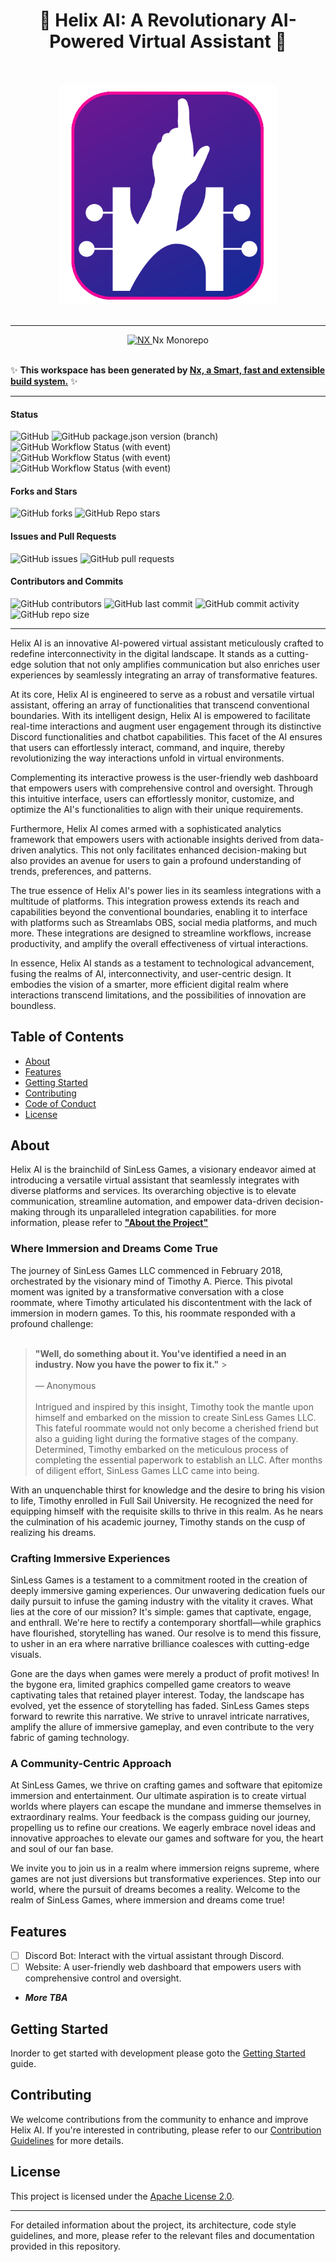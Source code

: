 <div align="center"> <h1 size="7">
    🎉 Helix AI: A Revolutionary AI-Powered Virtual Assistant 🎉
</h1> </div>
<br/>
<br/>
<div align="center">
    <a href="https://helixaibot.com/" target="blank">
        <img
            src="docs/images/helix/Favicon-01.png"
            width="350"
            alt="Helix Ai Logo"
        />
    </a>
</div>
<br/>

---

<div align="center">
  <a  alt="Nx logo" href="https://nx.dev" target="_blank" rel="noreferrer">
    <img src="https://raw.githubusercontent.com/nrwl/nx/master/images/nx-logo.png" width="45" alt="NX">
  </a>
  Nx Monorepo
</div>
<br/>

✨ **This workspace has been generated by [Nx, a Smart, fast and extensible build system.](https://nx.dev)** ✨

---

#### Status

![GitHub](https://img.shields.io/github/license/SinLess-Games-LLC/Helix-Ai?style=for-the-badge)
![GitHub package.json version (branch)](https://img.shields.io/github/package-json/v/SinLess-Games-LLC/Helix-Ai/master?style=for-the-badge)
![GitHub Workflow Status (with event)](https://img.shields.io/github/actions/workflow/status/SinLess-Games-LLC/Helix-Ai/ci.yaml?style=for-the-badge&label=Nx%20Pipeline%20Status)
![GitHub Workflow Status (with event)](https://img.shields.io/github/actions/workflow/status/SinLess-Games-LLC/Helix-Ai/labeler.yml?style=for-the-badge&label=Label%20PR%20workflow)
![GitHub Workflow Status (with event)](https://img.shields.io/github/actions/workflow/status/SinLess-Games-LLC/Helix-Ai/code-ql.yaml?style=for-the-badge&label=CodeQL%20pipeline)

#### Forks and Stars

![GitHub forks](https://img.shields.io/github/forks/SinLess-Games-LLC/Helix-Ai?style=for-the-badge)
![GitHub Repo stars](https://img.shields.io/github/stars/Sinless-Games-LLC/Helix-Ai?style=for-the-badge)

#### Issues and Pull Requests

![GitHub issues](https://img.shields.io/github/issues/SinLess-Games-LLC/Helix-Ai?style=for-the-badge)
![GitHub pull requests](https://img.shields.io/github/issues-pr/SinLess-Games-LLC/Helix-Ai?style=for-the-badge)

#### Contributors and Commits

![GitHub contributors](https://img.shields.io/github/contributors/SinLess-Games-LLC/Helix-Ai?style=for-the-badge)
![GitHub last commit](https://img.shields.io/github/last-commit/SinLess-Games-LLC/Helix-Ai?style=for-the-badge)
![GitHub commit activity](https://img.shields.io/github/commit-activity/m/SinLess-Games-LLC/Helix-Ai?style=for-the-badge)
![GitHub repo size](https://img.shields.io/github/repo-size/SinLess-Games-LLC/Helix-Ai?style=for-the-badge)

---

Helix AI is an innovative AI-powered virtual assistant meticulously crafted to redefine interconnectivity in the digital landscape.
It stands as a cutting-edge solution that not only amplifies communication but also enriches user experiences by seamlessly
integrating an array of transformative features.

At its core, Helix AI is engineered to serve as a robust and versatile virtual assistant, offering an array of functionalities that
transcend conventional boundaries. With its intelligent design, Helix AI is empowered to facilitate real-time interactions and
augment user engagement through its distinctive Discord functionalities and chatbot capabilities. This facet of the AI ensures that
users can effortlessly interact, command, and inquire, thereby revolutionizing the way interactions unfold in virtual environments.

Complementing its interactive prowess is the user-friendly web dashboard that empowers users with comprehensive control and oversight.
Through this intuitive interface, users can effortlessly monitor, customize, and optimize the AI's functionalities to align with
their unique requirements.

Furthermore, Helix AI comes armed with a sophisticated analytics framework that empowers users with actionable insights derived from
data-driven analytics. This not only facilitates enhanced decision-making but also provides an avenue for users to gain a profound
understanding of trends, preferences, and patterns.

The true essence of Helix AI's power lies in its seamless integrations with a multitude of platforms. This integration prowess extends
its reach and capabilities beyond the conventional boundaries, enabling it to interface with platforms such as Streamlabs OBS, social
media platforms, and much more. These integrations are designed to streamline workflows, increase productivity, and amplify the
overall effectiveness of virtual interactions.

In essence, Helix AI stands as a testament to technological advancement, fusing the realms of AI, interconnectivity, and user-centric
design. It embodies the vision of a smarter, more efficient digital realm where interactions transcend limitations, and the
possibilities of innovation are boundless.

## Table of Contents

- [About](#about)
- [Features](#features)
- [Getting Started](#getting-started)
- [Contributing](#contributing)
- [Code of Conduct](CODE_OF_CONDUCT.md)
- [License](LICENSE)

## About

Helix AI is the brainchild of SinLess Games, a visionary endeavor aimed at introducing a versatile virtual assistant that seamlessly
integrates with diverse platforms and services. Its overarching objective is to elevate communication, streamline automation, and
empower data-driven decision-making through its unparalleled integration capabilities. for more information, please refer to
[**"About the Project"**](docs/About-The-Project/Readme.md)

### Where Immersion and Dreams Come True

The journey of SinLess Games LLC commenced in February 2018, orchestrated by the visionary mind of Timothy A. Pierce. This pivotal
moment was ignited by a transformative conversation with a close roommate, where Timothy articulated his discontentment with the lack
of immersion in modern games. To this, his roommate responded with a profound challenge:
<br/>
<br/>

> **"Well, do something about it. You've identified a need in an industry. Now you have the power to fix it."** > <br/> <br/>
> — Anonymous
> <br/> <br/>
> Intrigued and inspired by this insight, Timothy took the mantle upon himself and embarked on the mission to create SinLess Games LLC.
> This fateful roommate would not only become a cherished friend but also a guiding light during the formative stages of the company.
> Determined, Timothy embarked on the meticulous process of completing the essential paperwork to establish an LLC. After months of
> diligent effort, SinLess Games LLC came into being.

With an unquenchable thirst for knowledge and the desire to bring his vision to life, Timothy enrolled in Full Sail University. He
recognized the need for equipping himself with the requisite skills to thrive in this realm. As he nears the culmination of his
academic journey, Timothy stands on the cusp of realizing his dreams.

### Crafting Immersive Experiences

SinLess Games is a testament to a commitment rooted in the creation of deeply immersive gaming experiences. Our unwavering dedication
fuels our daily pursuit to infuse the gaming industry with the vitality it craves. What lies at the core of our mission? It's simple:
games that captivate, engage, and enthrall. We're here to rectify a contemporary shortfall—while graphics have flourished,
storytelling has waned. Our resolve is to mend this fissure, to usher in an era where narrative brilliance coalesces with
cutting-edge visuals.

Gone are the days when games were merely a product of profit motives! In the bygone era, limited graphics compelled game creators to
weave captivating tales that retained player interest. Today, the landscape has evolved, yet the essence of storytelling has faded.
SinLess Games steps forward to rewrite this narrative. We strive to unravel intricate narratives, amplify the allure of immersive
gameplay, and even contribute to the very fabric of gaming technology.

### A Community-Centric Approach

At SinLess Games, we thrive on crafting games and software that epitomize immersion and entertainment. Our ultimate aspiration is to
create virtual worlds where players can escape the mundane and immerse themselves in extraordinary realms. Your feedback is the
compass guiding our journey, propelling us to refine our creations. We eagerly embrace novel ideas and innovative approaches to
elevate our games and software for you, the heart and soul of our fan base.

We invite you to join us in a realm where immersion reigns supreme, where games are not just diversions but transformative
experiences. Step into our world, where the pursuit of dreams becomes a reality. Welcome to the realm of SinLess Games, where
immersion and dreams come true!

## Features

- [ ] Discord Bot: Interact with the virtual assistant through Discord.
- [ ] Website: A user-friendly web dashboard that empowers users with comprehensive control and oversight.
- **_More TBA_**

## Getting Started

Inorder to get started with development please goto the [Getting Started](docs/getting-started.md) guide.

## Contributing

We welcome contributions from the community to enhance and improve Helix AI. If you're interested in contributing, please refer to
our [Contribution Guidelines](docs/contributing.md) for more details.

## License

This project is licensed under the [Apache License 2.0](LICENSE).

---

For detailed information about the project, its architecture, code style guidelines, and more, please refer to the relevant
files and documentation provided in this repository.
